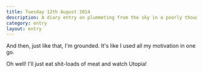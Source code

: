```yaml
---
title: Tuesday 12th August 2014
description: A diary entry on plummeting from the sky in a poorly thought-out flying machine
category: entry
layout: entry
---
```


And then, just like that, I'm grounded. It's like I used all my motivation in one go.

Oh well! I'll just eat shit-loads of meat and watch Utopia!
